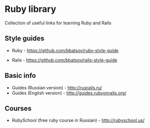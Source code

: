 # Ruby library

Collection of useful links for learning Ruby and Rails

## Style guides

* Ruby - <https://github.com/bbatsov/ruby-style-guide>

* Rails - <https://github.com/bbatsov/rails-style-guide>

## Basic info

* Guides (Russian version) - http://rusrails.ru/
* Guides (English version) - http://guides.rubyonrails.org/

## Courses

* RubySchool (free ruby course in Russian) - http://rubyschool.us/
